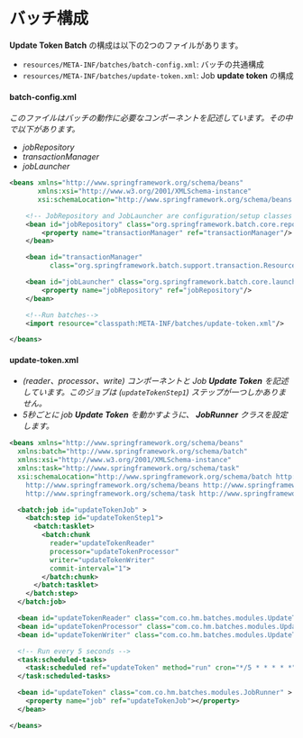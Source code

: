 # バッチ構成  

__Update Token Batch__ の構成は以下の2つのファイルがあります。    

* `resources/META-INF/batches/batch-config.xml`: バッチの共通構成    
* `resources/META-INF/batches/update-token.xml`: Job __update token__ の構成 

#### batch-config.xml  

_このファイルはバッチの動作に必要なコンポーネントを記述しています。その中で以下があります。_    

* _jobRepository_    
* _transactionManager_    
* _jobLauncher_   

```xml
<beans xmlns="http://www.springframework.org/schema/beans"
       xmlns:xsi="http://www.w3.org/2001/XMLSchema-instance"
       xsi:schemaLocation="http://www.springframework.org/schema/beans http://www.springframework.org/schema/beans/spring-beans-4.3.xsd http://www.springframework.org/schema/batch http://www.springframework.org/schema/batch/spring-batch.xsd http://www.springframework.org/schema/task http://www.springframework.org/schema/task/spring-task.xsd">

    <!-- JobRepository and JobLauncher are configuration/setup classes -->
    <bean id="jobRepository" class="org.springframework.batch.core.repository.support.MapJobRepositoryFactoryBean">
        <property name="transactionManager" ref="transactionManager"/>
    </bean>

    <bean id="transactionManager"
          class="org.springframework.batch.support.transaction.ResourcelessTransactionManager"/>

    <bean id="jobLauncher" class="org.springframework.batch.core.launch.support.SimpleJobLauncher">
        <property name="jobRepository" ref="jobRepository"/>
    </bean>

    <!--Run batches-->
    <import resource="classpath:META-INF/batches/update-token.xml"/>

</beans>
```

#### update-token.xml  


* _(reader、processor、write) コンポーネントと Job __Update Token__ を記述しています。このジョブは (`updateTokenStep1`) ステップが一つしかありません。_      
* _5秒ごとに job __Update Token__ を動かすように、 __JobRunner__ クラスを設定します。_  


```xml
<beans xmlns="http://www.springframework.org/schema/beans"
  xmlns:batch="http://www.springframework.org/schema/batch"
  xmlns:xsi="http://www.w3.org/2001/XMLSchema-instance"
  xmlns:task="http://www.springframework.org/schema/task"
  xsi:schemaLocation="http://www.springframework.org/schema/batch http://www.springframework.org/schema/batch/spring-batch-3.0.xsd
    http://www.springframework.org/schema/beans http://www.springframework.org/schema/beans/spring-beans-4.3.xsd
    http://www.springframework.org/schema/task http://www.springframework.org/schema/task/spring-task-4.3.xsd">

  <batch:job id="updateTokenJob" >
    <batch:step id="updateTokenStep1">
      <batch:tasklet>
        <batch:chunk
          reader="updateTokenReader"
          processor="updateTokenProcessor"
          writer="updateTokenWriter"
          commit-interval="1">
        </batch:chunk>
      </batch:tasklet>
    </batch:step>
  </batch:job>

  <bean id="updateTokenReader" class="com.co.hm.batches.modules.UpdateToken.UpdateTokenReader"/>
  <bean id="updateTokenProcessor" class="com.co.hm.batches.modules.UpdateToken.UpdateTokenProcessor" />
  <bean id="updateTokenWriter" class="com.co.hm.batches.modules.UpdateToken.UpdateTokenWriter" />

  <!-- Run every 5 seconds -->
  <task:scheduled-tasks>
    <task:scheduled ref="updateToken" method="run" cron="*/5 * * * * *" />
  </task:scheduled-tasks>

  <bean id="updateToken" class="com.co.hm.batches.modules.JobRunner" >
    <property name="job" ref="updateTokenJob"></property>
  </bean>

</beans>
```
